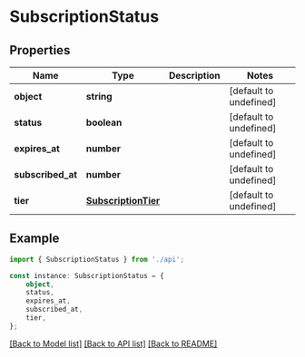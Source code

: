 # SubscriptionStatus


## Properties

Name | Type | Description | Notes
------------ | ------------- | ------------- | -------------
**object** | **string** |  | [default to undefined]
**status** | **boolean** |  | [default to undefined]
**expires_at** | **number** |  | [default to undefined]
**subscribed_at** | **number** |  | [default to undefined]
**tier** | [**SubscriptionTier**](SubscriptionTier.md) |  | [default to undefined]

## Example

```typescript
import { SubscriptionStatus } from './api';

const instance: SubscriptionStatus = {
    object,
    status,
    expires_at,
    subscribed_at,
    tier,
};
```

[[Back to Model list]](../README.md#documentation-for-models) [[Back to API list]](../README.md#documentation-for-api-endpoints) [[Back to README]](../README.md)
